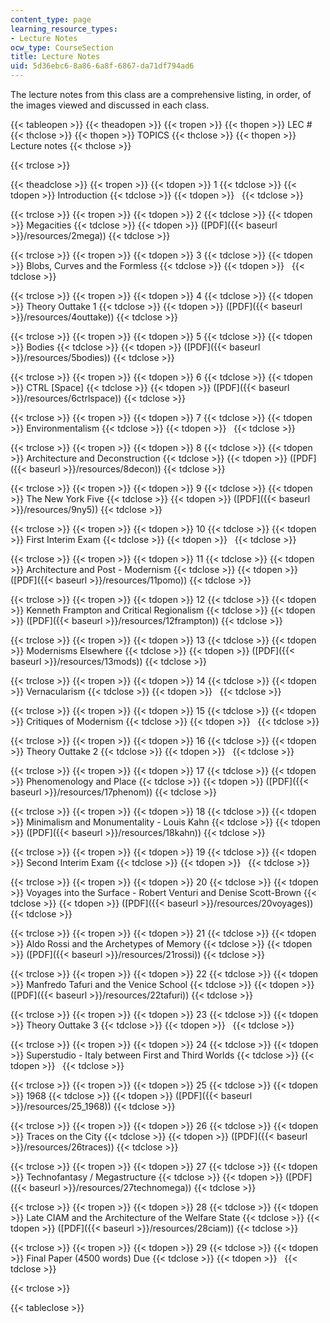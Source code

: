 ```yaml
---
content_type: page
learning_resource_types:
- Lecture Notes
ocw_type: CourseSection
title: Lecture Notes
uid: 5d36ebc6-8a86-6a8f-6867-da71df794ad6
---
```


The lecture notes from this class are a comprehensive listing, in order, of the images viewed and discussed in each class.

{{< tableopen >}}
{{< theadopen >}}
{{< tropen >}}
{{< thopen >}}
LEC #
{{< thclose >}}
{{< thopen >}}
TOPICS
{{< thclose >}}
{{< thopen >}}
Lecture notes
{{< thclose >}}

{{< trclose >}}

{{< theadclose >}}
{{< tropen >}}
{{< tdopen >}}
1
{{< tdclose >}}
{{< tdopen >}}
Introduction
{{< tdclose >}}
{{< tdopen >}}
 
{{< tdclose >}}

{{< trclose >}}
{{< tropen >}}
{{< tdopen >}}
2
{{< tdclose >}}
{{< tdopen >}}
Megacities
{{< tdclose >}}
{{< tdopen >}}
([PDF]({{< baseurl >}}/resources/2mega))
{{< tdclose >}}

{{< trclose >}}
{{< tropen >}}
{{< tdopen >}}
3
{{< tdclose >}}
{{< tdopen >}}
Blobs, Curves and the Formless
{{< tdclose >}}
{{< tdopen >}}
 
{{< tdclose >}}

{{< trclose >}}
{{< tropen >}}
{{< tdopen >}}
4
{{< tdclose >}}
{{< tdopen >}}
Theory Outtake 1
{{< tdclose >}}
{{< tdopen >}}
([PDF]({{< baseurl >}}/resources/4outtake))
{{< tdclose >}}

{{< trclose >}}
{{< tropen >}}
{{< tdopen >}}
5
{{< tdclose >}}
{{< tdopen >}}
Bodies
{{< tdclose >}}
{{< tdopen >}}
([PDF]({{< baseurl >}}/resources/5bodies))
{{< tdclose >}}

{{< trclose >}}
{{< tropen >}}
{{< tdopen >}}
6
{{< tdclose >}}
{{< tdopen >}}
CTRL \[Space\]
{{< tdclose >}}
{{< tdopen >}}
([PDF]({{< baseurl >}}/resources/6ctrlspace))
{{< tdclose >}}

{{< trclose >}}
{{< tropen >}}
{{< tdopen >}}
7
{{< tdclose >}}
{{< tdopen >}}
Environmentalism
{{< tdclose >}}
{{< tdopen >}}
 
{{< tdclose >}}

{{< trclose >}}
{{< tropen >}}
{{< tdopen >}}
8
{{< tdclose >}}
{{< tdopen >}}
Architecture and Deconstruction
{{< tdclose >}}
{{< tdopen >}}
([PDF]({{< baseurl >}}/resources/8decon))
{{< tdclose >}}

{{< trclose >}}
{{< tropen >}}
{{< tdopen >}}
9
{{< tdclose >}}
{{< tdopen >}}
The New York Five
{{< tdclose >}}
{{< tdopen >}}
([PDF]({{< baseurl >}}/resources/9ny5))
{{< tdclose >}}

{{< trclose >}}
{{< tropen >}}
{{< tdopen >}}
10
{{< tdclose >}}
{{< tdopen >}}
First Interim Exam
{{< tdclose >}}
{{< tdopen >}}
 
{{< tdclose >}}

{{< trclose >}}
{{< tropen >}}
{{< tdopen >}}
11
{{< tdclose >}}
{{< tdopen >}}
Architecture and Post - Modernism
{{< tdclose >}}
{{< tdopen >}}
([PDF]({{< baseurl >}}/resources/11pomo))
{{< tdclose >}}

{{< trclose >}}
{{< tropen >}}
{{< tdopen >}}
12
{{< tdclose >}}
{{< tdopen >}}
Kenneth Frampton and Critical Regionalism
{{< tdclose >}}
{{< tdopen >}}
([PDF]({{< baseurl >}}/resources/12frampton))
{{< tdclose >}}

{{< trclose >}}
{{< tropen >}}
{{< tdopen >}}
13
{{< tdclose >}}
{{< tdopen >}}
Modernisms Elsewhere
{{< tdclose >}}
{{< tdopen >}}
([PDF]({{< baseurl >}}/resources/13mods))
{{< tdclose >}}

{{< trclose >}}
{{< tropen >}}
{{< tdopen >}}
14
{{< tdclose >}}
{{< tdopen >}}
Vernacularism
{{< tdclose >}}
{{< tdopen >}}
 
{{< tdclose >}}

{{< trclose >}}
{{< tropen >}}
{{< tdopen >}}
15
{{< tdclose >}}
{{< tdopen >}}
Critiques of Modernism
{{< tdclose >}}
{{< tdopen >}}
 
{{< tdclose >}}

{{< trclose >}}
{{< tropen >}}
{{< tdopen >}}
16
{{< tdclose >}}
{{< tdopen >}}
Theory Outtake 2
{{< tdclose >}}
{{< tdopen >}}
 
{{< tdclose >}}

{{< trclose >}}
{{< tropen >}}
{{< tdopen >}}
17
{{< tdclose >}}
{{< tdopen >}}
Phenomenology and Place
{{< tdclose >}}
{{< tdopen >}}
([PDF]({{< baseurl >}}/resources/17phenom))
{{< tdclose >}}

{{< trclose >}}
{{< tropen >}}
{{< tdopen >}}
18
{{< tdclose >}}
{{< tdopen >}}
Minimalism and Monumentality - Louis Kahn
{{< tdclose >}}
{{< tdopen >}}
([PDF]({{< baseurl >}}/resources/18kahn))
{{< tdclose >}}

{{< trclose >}}
{{< tropen >}}
{{< tdopen >}}
19
{{< tdclose >}}
{{< tdopen >}}
Second Interim Exam
{{< tdclose >}}
{{< tdopen >}}
 
{{< tdclose >}}

{{< trclose >}}
{{< tropen >}}
{{< tdopen >}}
20
{{< tdclose >}}
{{< tdopen >}}
Voyages into the Surface - Robert Venturi and Denise Scott-Brown
{{< tdclose >}}
{{< tdopen >}}
([PDF]({{< baseurl >}}/resources/20voyages))
{{< tdclose >}}

{{< trclose >}}
{{< tropen >}}
{{< tdopen >}}
21
{{< tdclose >}}
{{< tdopen >}}
Aldo Rossi and the Archetypes of Memory
{{< tdclose >}}
{{< tdopen >}}
([PDF]({{< baseurl >}}/resources/21rossi))
{{< tdclose >}}

{{< trclose >}}
{{< tropen >}}
{{< tdopen >}}
22
{{< tdclose >}}
{{< tdopen >}}
Manfredo Tafuri and the Venice School
{{< tdclose >}}
{{< tdopen >}}
([PDF]({{< baseurl >}}/resources/22tafuri))
{{< tdclose >}}

{{< trclose >}}
{{< tropen >}}
{{< tdopen >}}
23
{{< tdclose >}}
{{< tdopen >}}
Theory Outtake 3
{{< tdclose >}}
{{< tdopen >}}
 
{{< tdclose >}}

{{< trclose >}}
{{< tropen >}}
{{< tdopen >}}
24
{{< tdclose >}}
{{< tdopen >}}
Superstudio - Italy between First and Third Worlds
{{< tdclose >}}
{{< tdopen >}}
 
{{< tdclose >}}

{{< trclose >}}
{{< tropen >}}
{{< tdopen >}}
25
{{< tdclose >}}
{{< tdopen >}}
1968
{{< tdclose >}}
{{< tdopen >}}
([PDF]({{< baseurl >}}/resources/25_1968))
{{< tdclose >}}

{{< trclose >}}
{{< tropen >}}
{{< tdopen >}}
26
{{< tdclose >}}
{{< tdopen >}}
Traces on the City
{{< tdclose >}}
{{< tdopen >}}
([PDF]({{< baseurl >}}/resources/26traces))
{{< tdclose >}}

{{< trclose >}}
{{< tropen >}}
{{< tdopen >}}
27
{{< tdclose >}}
{{< tdopen >}}
Technofantasy / Megastructure
{{< tdclose >}}
{{< tdopen >}}
([PDF]({{< baseurl >}}/resources/27technomega))
{{< tdclose >}}

{{< trclose >}}
{{< tropen >}}
{{< tdopen >}}
28
{{< tdclose >}}
{{< tdopen >}}
Late CIAM and the Architecture of the Welfare State
{{< tdclose >}}
{{< tdopen >}}
([PDF]({{< baseurl >}}/resources/28ciam))
{{< tdclose >}}

{{< trclose >}}
{{< tropen >}}
{{< tdopen >}}
29
{{< tdclose >}}
{{< tdopen >}}
Final Paper (4500 words) Due
{{< tdclose >}}
{{< tdopen >}}
 
{{< tdclose >}}

{{< trclose >}}

{{< tableclose >}}
